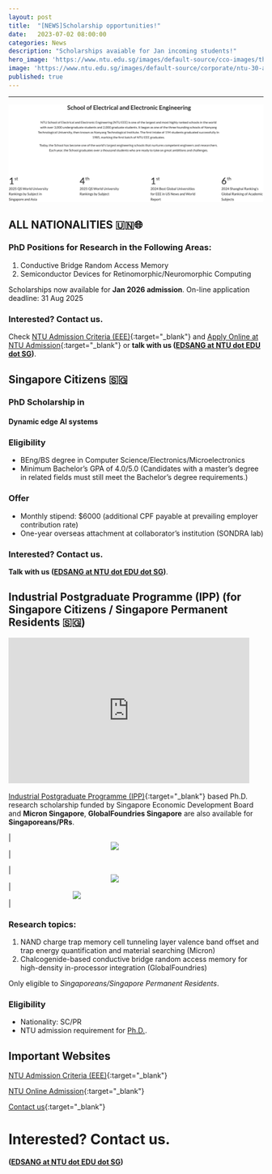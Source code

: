 ```yaml
---
layout: post
title:  "[NEWS]Scholarship opportunities!"
date:   2023-07-02 08:00:00
categories: News
description: "Scholarships avaiable for Jan incoming students!"
hero_image: 'https://www.ntu.edu.sg/images/default-source/cco-images/the-hive-select-4-min-min9b752fe7-c4ac-48f1-baed-c83ee71d9c2d.jpg'
image: 'https://www.ntu.edu.sg/images/default-source/corporate/ntu-30-anniversary-logoc1850609-db51-4cc8-9788-62c50778e47b.svg'
published: true
---
```



---

![NTU_EEE](/assets/img/NTU_EEE.png)

## ALL NATIONALITIES 🇺🇳🌐

### PhD Positions for Research in the Following Areas:

1. Conductive Bridge Random Access Memory
2. Semiconductor Devices for Retinomorphic/Neuromorphic Computing

Scholarships now available for **Jan 2026 admission**. On-line application deadline: 31 Aug 2025

### Interested? Contact us.
 
Check [NTU Admission Criteria (EEE)](https://www.ntu.edu.sg/eee/admissions/programmes/graduate-programmes/detail/eee-doctor-of-philosophy-(ph.d)-programme#admission){:target="_blank"} and [Apply Online at NTU Admission](https://www.ntu.edu.sg/admissions/graduate/radmissionguide){:target="_blank"} or **talk with us ([EDSANG at NTU dot EDU dot SG]())**.

## Singapore Citizens 🇸🇬

### PhD Scholarship in

#### **Dynamic edge AI systems**

### Eligibility
* BEng/BS degree in Computer Science/Electronics/Microelectronics
* Minimum Bachelor’s GPA of 4.0/5.0 (Candidates with a master’s degree in related fields must still meet the Bachelor’s degree requirements.)

### Offer
* Monthly stipend: $6000 (additional CPF payable at prevailing employer contribution rate)
* One-year overseas attachment at collaborator’s institution (SONDRA lab)

### Interested? Contact us.
 
**Talk with us ([EDSANG at NTU dot EDU dot SG]())**.

## Industrial Postgraduate Programme (IPP) (for Singapore Citizens / Singapore Permanent Residents 🇸🇬)

<!-- poster
https://1drv.ms/p/c/af8015a3fb32f2bb/EVUX3gagVHdPpmRklpdOHpgBXX4qiCNfVNsUn9wZnSoBDw -->


<iframe src="https://1drv.ms/p/c/af8015a3fb32f2bb/IQRVF94GoFR3T6ZkZJaXTh6YAdvmQ0dKpIlRtWFy7uzewGM?em=2&amp;wdAr=1.7777777777777777" width="476px" height="288px" frameborder="0">This is an embedded <a target="_blank" href="https://office.com">Microsoft Office</a> presentation, powered by <a target="_blank" href="https://office.com/webapps">Office</a>.</iframe>

[Industrial Postgraduate Programme (IPP)](https://www.ntu.edu.sg/graduate-college/admissions/programme/industrial-postgraduate-programme-(ipp)){:target="_blank"} based Ph.D. research scholarship funded by Singapore Economic Development Board and **Micron Singapore**, **GlobalFoundries Singapore** are also available for **Singaporeans/PRs**.

| <img src="https://upload.wikimedia.org/wikipedia/en/thumb/e/e4/EDB_2021_logo.svg/400px-EDB_2021_logo.svg.png" width="100" style="display: block; margin: auto;"/> |

| <a href="https://sg.micron.com/" target="_blank"><img src="https://upload.wikimedia.org/wikipedia/commons/thumb/1/16/Micron_Technology_logo_2024.svg/2560px-Micron_Technology_logo_2024.svg.png" width="100" style="display: block; margin: auto;"/></a> | <a href="https://gf.com/" target="_blank"><img src="https://upload.wikimedia.org/wikipedia/commons/thumb/0/03/GlobalFoundries_logo.svg/500px-GlobalFoundries_logo.svg.png" width="250" style="display: block; margin: auto;"/></a> |

### Research topics:

1. NAND charge trap memory cell tunneling layer valence band offset and trap energy quantification and material searching (Micron)
2. Chalcogenide-based conductive bridge random access memory for high-density in-processor integration (GlobalFoundries)

Only eligible to *Singaporeans/Singapore Permanent Residents*.

### Eligibility

* Nationality: SC/PR
* NTU admission requirement for [Ph.D.](https://www.ntu.edu.sg/education/graduate-programme/eee-doctor-of-philosophy-(ph.d)-programme#admission).


## Important Websites

[NTU Admission Criteria (EEE)](https://www.ntu.edu.sg/eee/admissions/programmes/graduate-programmes/detail/eee-doctor-of-philosophy-(ph.d)-programme#admission){:target="_blank"}

[NTU Online Admission](https://www.ntu.edu.sg/admissions/graduate/radmissionguide){:target="_blank"}

[Contact us](https://ndl-ntu.github.io/contact/){:target="_blank"}

# Interested? Contact us.
**([EDSANG at NTU dot EDU dot SG]())**
